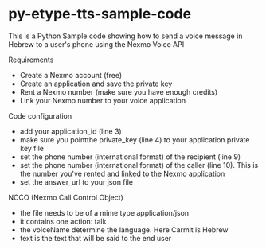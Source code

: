 # py-etype-tts-sample-code

This is a Python Sample code showing how to send a voice message in Hebrew to a user's phone using the Nexmo Voice API

Requirements
- Create a Nexmo account (free)
- Create an application and save the private key
- Rent a Nexmo number (make sure you have enough credits)
- Link your Nexmo number to your voice application

Code configuration
- add your application_id (line 3)
- make sure you pointthe private_key (line 4) to your application private key file
- set the phone number (international format) of the recipient (line 9)
- set the phone number (international format) of the caller (line 10). This is the number you've rented and linked to the Nexmo application
- set the answer_url to your json file

NCCO (Nexmo Call Control Object)
- the file needs to be of a mime type application/json
- it contains one action: talk
- the voiceName determine the language. Here Carmit is Hebrew
- text is the text that will be said to the end user
